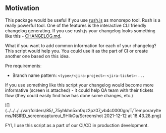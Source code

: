 ## Motivation

This package would be useful if you use [rush.js](https://rushjs.io/) as monorepo tool. 
Rush is a really powerful tool. One of the features is the interactive CLI friendly changelog generating.
If you use rush.js your changelog looks something like this - [CHANGELOG.md](https://github.com/microsoft/rushstack/blob/master/libraries/node-core-library/CHANGELOG.md).

What if you want to add common information for each of your changelog? This script would help you. You could use it as the part of CI or create another one based on this idea.

Pre requirements:

- Branch name pattern: `<type>/<jira-project>-<jira-ticket>-...`

If you use something like this script your changelog would become more informative (screen is attached) - it could help QA team with their tickets flow (they could easily find how has done some changes, etc.)

![](../../../../var/folders/85/_75yhkhn5xn0qz2pz07_vb4c0000gn/T/TemporaryItems/NSIRD_screencaptureui_9HIkOa/Screenshot 2021-12-12 at 18.43.28.png)

FYI, I use this script as a part of our CI/CD in production development.
